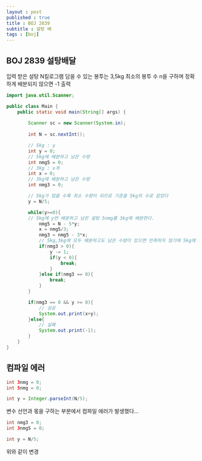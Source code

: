 ```yaml
---
layout : post
published : true
title : BOJ 2839
subtitle : 설탕 배
tags : [boj]
---
```


## BOJ 2839 설탕배달
입력 받은 설탕 N킬로그램
담을 수 있는 봉투는 3,5kg
최소의 봉투 수 n을 구하며 정확하게 배분되지 않으면 -1 출력


```java
import java.util.Scanner;

public class Main {
	public static void main(String[] args) {
		
		Scanner sc = new Scanner(System.in);
			
		int N = sc.nextInt();

		// 5kg : y
		int y = 0;
		// 5kg에 배분하고 남은 수량
		int nmg5 = 0;
		// 3kg : x개
		int x = 0;
		// 3kg에 배분하고 남은 수량
		int nmg3 = 0;

		// 5kg가 많을 수록 최소 수량이 되므로 기준을 5kg의 수로 잡았다
		y = N/5;

		while(y>=0){
		// 5kg에 y번 배분하고 남은 설탕 5nmg를 3kg에 배분한다.
			nmg5 = N - 5*y;
			x = nmg5/3;
			nmg3 = nmg5 - 3*x;
			// 5kg,3kg에 모두 배분하고도 남은 수량이 있으면 만족하지 않기에 5kg에 배분한 수량을 줄이고 다시 반복
			if(nmg3 > 0){
				y -= 1;
				if(y < 0){
					break;
				}
			}else if(nmg3 == 0){
				break;
			}
		}

		if(nmg3 == 0 && y >= 0){
			// 성공
			System.out.print(x+y);
		}else{
			// 실패
			System.out.print(-1);
		}
	}
}
```

## 컴파일 에러
```java
int 3nmg = 0;
int 5nmg = 0;

int y = Integer.parseInt(N/5);
```

변수 선언과 몫을 구하는 부분에서 컴파일 에러가 발생했다...

```java
int nmg3 = 0;
int 3nmg5 = 0;

int y = N/5;
```

위와 같이 변경

